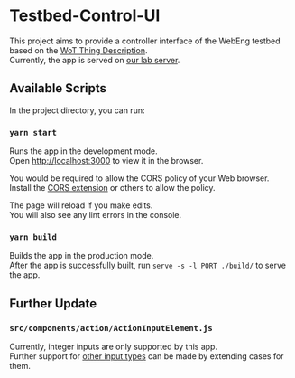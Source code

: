 # Testbed-Control-UI

This project aims to provide a controller interface of the WebEng testbed based on the [WoT Thing Description](https://www.w3.org/TR/wot-thing-description/).<br />
Currently, the app is served on [our lab server](http://server.seiker.kr:3000).

## Available Scripts

In the project directory, you can run:

### `yarn start`

Runs the app in the development mode.<br />
Open [http://localhost:3000](http://localhost:3000) to view it in the browser.

You would be required to allow the CORS policy of your Web browser.<br />
Install the [CORS extension](https://chrome.google.com/webstore/detail/allow-cors-access-control/lhobafahddgcelffkeicbaginigeejlf) or others to allow the policy.

The page will reload if you make edits.<br />
You will also see any lint errors in the console.

### `yarn build`

Builds the app in the production mode.<br />
After the app is successfully built, run `serve -s -l PORT ./build/` to serve the app.

## Further Update

### `src/components/action/ActionInputElement.js`

Currently, integer inputs are only supported by this app.<br />
Further support for [other input types](https://w3c.github.io/wot-thing-description/#sec-data-schema-vocabulary-definition) can be made by extending cases for them.

